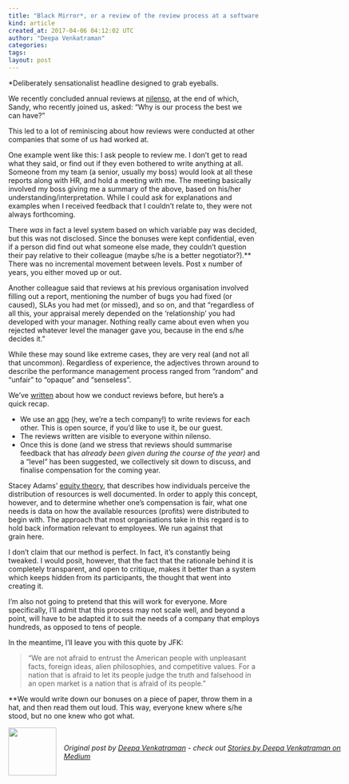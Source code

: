 ```yaml
---
title: "Black Mirror*, or a review of the review process at a software co-operative"
kind: article
created_at: 2017-04-06 04:12:02 UTC
author: "Deepa Venkatraman"
categories: 
tags: 
layout: post
---
```

<p>*Deliberately sensationalist headline designed to grab eyeballs.</p><p>We recently concluded annual reviews at <a href="http://nilenso.com">nilenso</a>, at the end of which, Sandy, who recently joined us, asked: “Why is our process the best we can have?”</p><p>This led to a lot of reminiscing about how reviews were conducted at other companies that some of us had worked at.</p><p>One example went like this: I ask people to review me. I don’t get to read what they said, or find out if they even bothered to write anything at all. Someone from my team (a senior, usually my boss) would look at all these reports along with HR, and hold a meeting with me. The meeting basically involved my boss giving me a summary of the above, based on his/her understanding/interpretation. While I could ask for explanations and examples when I received feedback that I couldn’t relate to, they were not always forthcoming.</p><p>There <em>was</em> in fact a level system based on which variable pay was decided, but this was not disclosed. Since the bonuses were kept confidential, even if a person did find out what someone else made, they couldn’t question their pay relative to their colleague (maybe s/he is a better negotiator?).** There was no incremental movement between levels. Post x number of years, you either moved up or out.</p><p>Another colleague said that reviews at his previous organisation involved filling out a report, mentioning the number of bugs you had fixed (or caused), SLAs you had met (or missed), and so on, and that “regardless of all this, your appraisal merely depended on the ‘relationship’ you had developed with your manager. Nothing really came about even when you rejected whatever level the manager gave you, because in the end s/he decides it.”</p><p>While these may sound like extreme cases, they are very real (and not all that uncommon). Regardless of experience, the adjectives thrown around to describe the performance management process ranged from “random” and “unfair” to “opaque” and “senseless”.</p><p>We’ve <a href="https://blog.nilenso.com/blog/2015/06/30/how-to-co-op-salaries-reviews/">written</a> about how we conduct reviews before, but here’s a quick recap.</p><ul><li>We use an <a href="https://github.com/nilenso/reviews">app</a> (hey, we’re a tech company!) to write reviews for each other. This is open source, if you’d like to use it, be our guest.</li><li>The reviews written are visible to everyone within nilenso.</li><li>Once this is done (and we stress that reviews should summarise feedback that has <em>already been given during the course of the year)</em> and a “level” has been suggested, we collectively sit down to discuss, and finalise compensation for the coming year.</li></ul><p>Stacey Adams’ <a href="https://en.wikipedia.org/wiki/Equity_theory">equity theory</a>, that describes how individuals perceive the distribution of resources is well documented. In order to apply this concept, however, and to determine whether one’s compensation is fair, what one needs is data on how the available resources (profits) were distributed to begin with. The approach that most organisations take in this regard is to hold back information relevant to employees. We run against that grain here.</p><p>I don’t claim that our method is perfect. In fact, it’s constantly being tweaked. I would posit, however, that the fact that the rationale behind it is completely transparent, and open to critique, makes it better than a system which keeps hidden from its participants, the thought that went into creating it.</p><p>I’m also not going to pretend that this will work for everyone. More specifically, I’ll admit that this process may not scale well, and beyond a point, will have to be adapted it to suit the needs of a company that employs hundreds, as opposed to tens of people.</p><p>In the meantime, I’ll leave you with this quote by JFK:</p><blockquote>“We are not afraid to entrust the American people with unpleasant facts, foreign ideas, alien philosophies, and competitive values. For a nation that is afraid to let its people judge the truth and falsehood in an open market is a nation that is afraid of its people.”</blockquote><p>**We would write down our bonuses on a piece of paper, throw them in a hat, and then read them out loud. This way, everyone knew where s/he stood, but no one knew who got what.</p><img src="https://medium.com/_/stat?event=post.clientViewed&referrerSource=full_rss&postId=147cf2d92deb" width="1" height="1"><div class="author">
  <img src="https://nilenso.com/images/people/deepa-200.png" style="width: 96px; height: 96;">
  <span style="position: absolute; padding: 32px 15px;">
    <i>Original post by <a href="http://twitter.com/deepa_v">Deepa Venkatraman</a> - check out <a href="https://medium.com/@deepa_93680?source=rss-35a7eb01f164------2">Stories by Deepa Venkatraman on Medium</a></i>
  </span>
</div>

